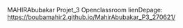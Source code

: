 MAHIRAbubakar Projet_3 Openclassroom
lienDepage: https://boubamahir2.github.io/MahirAbubakar_P3_270621/